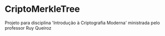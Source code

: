 # CriptoMerkleTree
Projeto para disciplina 'Introdução à Criptografia Moderna' ministrada pelo professor Ruy Queiroz
